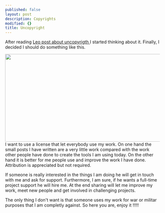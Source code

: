 ```yaml
---
published: false
layout: post
description: Copyrights
modified: {}
title: Uncopyright
---
```


After reading <a href="http://zenhabits.net/uncopyright/" target="_blank">Leo post about uncopyrigth </a> I started thinking about it. Finally, I decided I should do something like this.

<center><a><img class="alignnone" src="http://open.commonly.cc/bundle/img/uncopyrighted.png" alt="" width="638" height="285" /></a></center>I want to use a license that let everybody use my work. On one hand the small posts I have written are a very little work compared with the work other people have done to create the tools I am using today. On the other hand it is better for me people use and improve the work I have done. Attribution is appreciated but not required.

If someone is really interested in the things I am doing he will get in touch with me and ask for support. Furthermore, I am sure, if he wants a full-time project support he will hire me. At the end sharing will let me improve my work, meet new people and get involved in challenging projects.

The only thing I don't want is that someone uses my work for war or militar purposes that I am completly against. So here you are, enjoy it !!!!!

